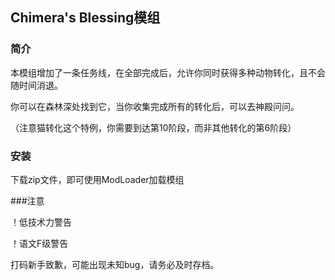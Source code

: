 ## Chimera's Blessing模组

### 简介

本模组增加了一条任务线，在全部完成后，允许你同时获得多种动物转化，且不会随时间消退。

你可以在森林深处找到它，当你收集完成所有的转化后，可以去神殿问问。

（注意猫转化这个特例，你需要到达第10阶段，而非其他转化的第6阶段）

### 安装

下载zip文件，即可使用ModLoader加载模组

###注意

！低技术力警告

！语文F级警告

打码新手致歉，可能出现未知bug，请务必及时存档。
